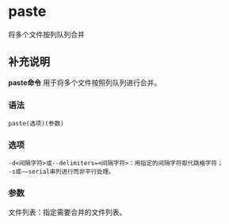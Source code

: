 paste
===

将多个文件按列队列合并

## 补充说明

**paste命令** 用于将多个文件按照列队列进行合并。

### 语法  

```
paste(选项)(参数)
```

### 选项  

```
-d<间隔字符>或--delimiters=<间隔字符>：用指定的间隔字符取代跳格字符；
-s或——serial串列进行而非平行处理。
```

### 参数  

文件列表：指定需要合并的文件列表。


<!-- Linux命令行搜索引擎：https://jaywcjlove.github.io/linux-command/ -->